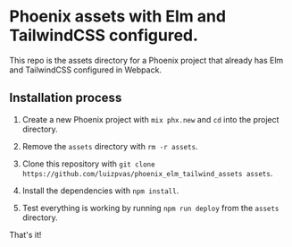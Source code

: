 # Phoenix assets with Elm and TailwindCSS configured.

This repo is the assets directory for a Phoenix project that already has Elm and TailwindCSS configured in Webpack.

## Installation process

1. Create a new Phoenix project with `mix phx.new` and `cd` into the project directory.

2. Remove the `assets` directory with `rm -r assets`.

3. Clone this repository with `git clone https://github.com/luizpvas/phoenix_elm_tailwind_assets assets`.

4. Install the dependencies with `npm install`.

5. Test everything is working by running `npm run deploy` from the `assets` directory.

That's it!
